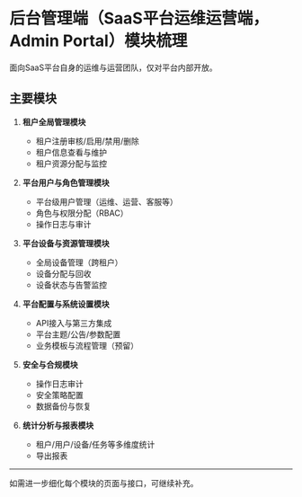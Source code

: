 # 后台管理端（SaaS平台运维运营端，Admin Portal）模块梳理

面向SaaS平台自身的运维与运营团队，仅对平台内部开放。

## 主要模块

1. **租户全局管理模块**
   - 租户注册审核/启用/禁用/删除
   - 租户信息查看与维护
   - 租户资源分配与监控

2. **平台用户与角色管理模块**
   - 平台级用户管理（运维、运营、客服等）
   - 角色与权限分配（RBAC）
   - 操作日志与审计

3. **平台设备与资源管理模块**
   - 全局设备管理（跨租户）
   - 设备分配与回收
   - 设备状态与告警监控

4. **平台配置与系统设置模块**
   - API接入与第三方集成
   - 平台主题/公告/参数配置
   - 业务模板与流程管理（预留）

5. **安全与合规模块**
   - 操作日志审计
   - 安全策略配置
   - 数据备份与恢复

6. **统计分析与报表模块**
   - 租户/用户/设备/任务等多维度统计
   - 导出报表

---

如需进一步细化每个模块的页面与接口，可继续补充。
